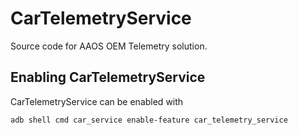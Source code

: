 <!--
  Copyright (C) 2021 The Android Open Source Project

  Licensed under the Apache License, Version 2.0 (the "License");
  you may not use this file except in compliance with the License.
  You may obtain a copy of the License at

       http://www.apache.org/licenses/LICENSE-2.0

  Unless required by applicable law or agreed to in writing, software
  distributed under the License is distributed on an "AS IS" BASIS,
  WITHOUT WARRANTIES OR CONDITIONS OF ANY KIND, either express or implied.
  See the License for the specific language governing permissions and
  limitations under the License
  -->

# CarTelemetryService

Source code for AAOS OEM Telemetry solution.


## Enabling CarTelemetryService

CarTelemetryService can be enabled with

```
adb shell cmd car_service enable-feature car_telemetry_service
```
